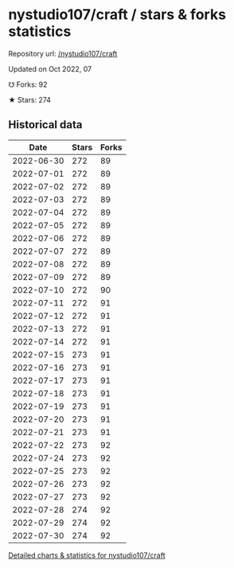 # nystudio107/craft / stars & forks statistics

Repository url: [/nystudio107/craft](https://github.com/nystudio107/craft)

Updated on Oct 2022, 07

☋ Forks: 92

★ Stars: 274

## Historical data
| Date | Stars | Forks |
|------|-------|-------|
| 2022-06-30 | 272 | 89 | 
| 2022-07-01 | 272 | 89 | 
| 2022-07-02 | 272 | 89 | 
| 2022-07-03 | 272 | 89 | 
| 2022-07-04 | 272 | 89 | 
| 2022-07-05 | 272 | 89 | 
| 2022-07-06 | 272 | 89 | 
| 2022-07-07 | 272 | 89 | 
| 2022-07-08 | 272 | 89 | 
| 2022-07-09 | 272 | 89 | 
| 2022-07-10 | 272 | 90 | 
| 2022-07-11 | 272 | 91 | 
| 2022-07-12 | 272 | 91 | 
| 2022-07-13 | 272 | 91 | 
| 2022-07-14 | 272 | 91 | 
| 2022-07-15 | 273 | 91 | 
| 2022-07-16 | 273 | 91 | 
| 2022-07-17 | 273 | 91 | 
| 2022-07-18 | 273 | 91 | 
| 2022-07-19 | 273 | 91 | 
| 2022-07-20 | 273 | 91 | 
| 2022-07-21 | 273 | 91 | 
| 2022-07-22 | 273 | 92 | 
| 2022-07-24 | 273 | 92 | 
| 2022-07-25 | 273 | 92 | 
| 2022-07-26 | 273 | 92 | 
| 2022-07-27 | 273 | 92 | 
| 2022-07-28 | 274 | 92 | 
| 2022-07-29 | 274 | 92 | 
| 2022-07-30 | 274 | 92 | 


[Detailed charts & statistics for nystudio107/craft](https://reviewgithub.com/rep/nystudio107/craft)
